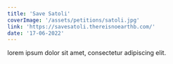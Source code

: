 ```yaml
---
title: 'Save Satoli'
coverImage: '/assets/petitions/satoli.jpg'
link: 'https://savesatoli.thereisnoearthb.com/'
date: '17-06-2022'
---
```


lorem ipsum dolor sit amet, consectetur adipiscing elit.

